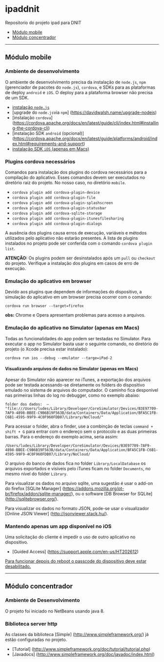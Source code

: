 # ipaddnit
Repositorio do projeto ipad para DNIT

* [Módulo mobile](#Módulo-mobile)
* [Módulo concentrador](#Módulo-concentrador)

---
## Módulo mobile 
### Ambiente de desenvolvimento
O ambiente de desenvolvimento precisa da instalação de `node.js`, `npm` (gerenciador de pacotes do `node.js`), `cordova`, e SDKs para as plataformas de deploy `android` e `iOS`. O deploy para a plataforma browser não precisa de um SDK.

* [instalação `node.js`](https://nodejs.org/en/download/package-manager/)
* [upgrade do `node.js`via `npm`] (https://davidwalsh.name/upgrade-nodejs)
* [instalação `cordova`] (https://cordova.apache.org/docs/en/latest/guide/cli/index.html#installing-the-cordova-cli)
* [instalação SDK `android` (opcional)] (https://cordova.apache.org/docs/en/latest/guide/platforms/android/index.html#requirements-and-support)
* [instalação SDK `iOS` (apenas em Macs)](https://cordova.apache.org/docs/en/latest/guide/platforms/ios/index.html#requirements-and-support)

### Plugins cordova necessários
Comandos para instalação dos plugins do cordova necessários para a compilação do aplicativo. Esses comandos devem ser executados no diretório raiz do projeto. No nosso caso, no diretório `mobile`.

* `cordova plugin add cordova-plugin-device`
* `cordova plugin add cordova-plugin-file`
* `cordova plugin add cordova-plugin-splashscreen`
* `cordova plugin add cordova-plugin-statusbar`
* `cordova plugin add cordova-sqlite-storage`
* `cordova plugin add cordova-plugin-itunesfilesharing`
* `cordova plugin add cordova-plugin-dialogs`

A ausência dos plugins causa erros de execução, variáveis e métodos utilizados pelo aplicativo não estarão presentes. A lista de plugins instalados no projeto pode ser conferida com o comando `cordova plugin list`.

__ATENÇÃO:__ Os plugins podem ser desinstalados após um `pull` ou `checkout` do projeto. Verifique a instalação dos plugins em casos de erro de execução.

### Emulação do aplicativo em browser
Devido aos plugins que dependem de informações do dispositivo, a simulação do aplicativo em um browser precisa ocorrer com o 
comando:

`cordova run browser --target=firefox`

__obs:__ Chrome e Opera apresentam problemas para acesso a arquivos.

### Emulação do aplicativo no Simulator (apenas em Macs)
Todas as funcionalidades do app podem ser testadas no Simulator. Para executar o app no Simulator basta usar o seguinte comando, no diretório do projeto (o Xcode precisa estar instalado):

`cordova run ios --debug --emulator --targe=iPad-2`

#### Visualizando arquivos de dados no Simulator (apenas em Macs)
Apesar do Simulator não aparecer no iTunes, a exportação dos arquivos pode ser testada acessando-se diretamente os folders do dispositivo emulado no sistema de arquivos do computador. O caminho fica desponível nas primeiras linhas do log no debugger, como no exemplo abaixo:

```
folder dos dados:  – "file:///Users/ludes/Library/Developer/CoreSimulator/Devices/B3E97709-7AF9-4898-BBEE-C9B6B19F563B/data/Containers/Data/Application/BFA5C1FB-C6B1-4595-99F9-4C0F960FDB07/Library/NoCloud/"
````

Para acessar o folder, abra o finder, use a combinção de teclas `command + shift + G` para entrar com o endereço sem o protocolo e as duas primeiras barras. Para o endereço do exemplo acima, seria assim:

```
/Users/ludes/Library/Developer/CoreSimulator/Devices/B3E97709-7AF9-4898-BBEE-C9B6B19F563B/data/Containers/Data/Application/BFA5C1FB-C6B1-4595-99F9-4C0F960FDB07/Library/NoCloud/
````
O arquivo do banco de dados fica no folder `Library/LocalDatabase` os arquivos exportados e visíveis pelo iTunes ficam no folder `Documents`, no mesmo nível do folder `Library`.

Para visualizar os dados no arquivo sqlite, uma sugestão é usar o add-on do firefox [SQLite Manager] (https://addons.mozilla.org/pt-br/firefox/addon/sqlite-manager/), ou o software [DB Browser for SQLite] (http://sqlitebrowser.org/). 

Para visualizar os dados no formato JSON, pode-se usar o visualizador [Online JSON Viewer] (http://jsonviewer.stack.hu/).

### Mantendo apenas um app disponível no iOS
Uma solicitação do cliente é impedir o uso de outro aplicativo no dispositivo.

* [Guided Access] (https://support.apple.com/en-us/HT202612)

[Para funcionar depois do reboot o passcode do dispositivo deve estar desabilitado.](http://stackoverflow.com/questions/20864999/make-ios-application-run-at-startup)

---
## Módulo concentrador
### Ambiente de Desenvolvimento
O projeto foi iniciado no NetBeans usando java 8.

### Biblioteca server http
As classes da biblioteca [Simple] (http://www.simpleframework.org/) já estão configuradas no projeto. 

* [Tutorial] (http://www.simpleframework.org/doc/tutorial/tutorial.php)
* [Javadocs] (http://www.simpleframework.org/doc/javadoc/index.html)
